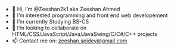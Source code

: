 - 👋 Hi, I’m @Zeeshan2k1 aka Zeeshan Ahmed
- 👀 I’m interested programming and front end web developement
- 🌱 I’m currently Studying BS-CS
- 💞️ I’m looking to collaborate on HTML/CSS/JavaScript/Java/JavaSwing/C/C#/C++ projects
- 📫 Contact me on: zeeshan.spidey@gmail.com

<!---
Zeeshan2k1/Zeeshan2k1 is a ✨ special ✨ repository because its `README.md` (this file) appears on your GitHub profile.
You can click the Preview link to take a look at your changes.
--->
